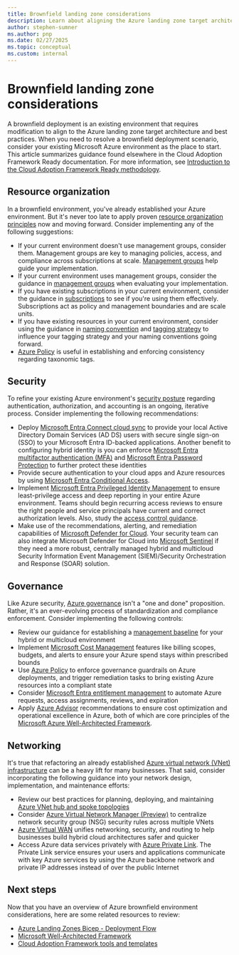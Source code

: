 ```yaml
---
title: Brownfield landing zone considerations
description: Learn about aligning the Azure landing zone target architecture and best practices to an existing environment.
author: stephen-sumner
ms.author: pnp
ms.date: 02/27/2025
ms.topic: conceptual
ms.custom: internal
---
```


# Brownfield landing zone considerations

A brownfield deployment is an existing environment that requires modification to align to the Azure landing zone target architecture and best practices. When you need to resolve a brownfield deployment scenario, consider your existing Microsoft Azure environment as the place to start. This article summarizes guidance found elsewhere in the Cloud Adoption Framework Ready documentation. For more information, see [Introduction to the Cloud Adoption Framework Ready methodology](/shows/azure-enablement/an-introduction-to-the-cloud-adoption-framework-ready-methodology).

## Resource organization

In a brownfield environment, you've already established your Azure environment. But it's never too late to apply proven [resource organization principles](./design-area/resource-org.md) now and moving forward. Consider implementing any of the following suggestions:

- If your current environment doesn't use management groups, consider them. Management groups are key to managing policies, access, and compliance across subscriptions at scale. [Management groups](./design-area/resource-org-management-groups.md) help guide your implementation.
- If your current environment uses management groups, consider the guidance in [management groups](./design-area/resource-org-management-groups.md) when evaluating your implementation.
- If you have existing subscriptions in your current environment, consider the guidance in [subscriptions](./design-area/resource-org-subscriptions.md) to see if you're using them effectively. Subscriptions act as policy and management boundaries and are scale units.
- If you have existing resources in your current environment, consider using the guidance in [naming convention](/azure/cloud-adoption-framework/ready/azure-best-practices/resource-naming) and [tagging strategy](/azure/cloud-adoption-framework/ready/azure-best-practices/resource-tagging) to influence your tagging strategy and your naming conventions going forward.
- [Azure Policy](/azure/azure-resource-manager/management/tag-policies) is useful in establishing and enforcing consistency regarding taxonomic tags.

## Security

To refine your existing Azure environment's [security posture](./design-area/security.md) regarding authentication, authorization, and accounting is an ongoing, iterative process. Consider implementing the following recommendations:

- Deploy [Microsoft Entra Connect cloud sync](/entra/identity/hybrid/cloud-sync/what-is-cloud-sync) to provide your local Active Directory Domain Services (AD DS) users with secure single sign-on (SSO) to your Microsoft Entra ID-backed applications. Another benefit to configuring hybrid identity is you can enforce [Microsoft Entra multifactor authentication (MFA)](/entra/identity/authentication/concept-mfa-howitworks) and [Microsoft Entra Password Protection](/entra/identity/authentication/concept-password-ban-bad-on-premises) to further protect these identities
- Provide secure authentication to your cloud apps and Azure resources by using [Microsoft Entra Conditional Access](/entra/identity/conditional-access/concept-conditional-access-policy-common).
- Implement [Microsoft Entra Privileged Identity Management](/entra/id-governance/privileged-identity-management/pim-configure) to ensure least-privilege access and deep reporting in your entire Azure environment. Teams should begin recurring access reviews to ensure the right people and service principals have current and correct authorization levels. Also, study the [access control guidance](/security/zero-trust/deploy/identity).
- Make use of the recommendations, alerting, and remediation capabilities of [Microsoft Defender for Cloud](/azure/defender-for-cloud/defender-for-cloud-introduction). Your security team can also integrate Microsoft Defender for Cloud into [Microsoft Sentinel](/azure/sentinel/overview) if they need a more robust, centrally managed hybrid and multicloud Security Information Event Management (SIEM)/Security Orchestration and Response (SOAR) solution.

## Governance

Like Azure security, [Azure governance](./design-area/governance.md) isn't a "one and done" proposition. Rather, it's an ever-evolving process of standardization and compliance enforcement. Consider implementing the following controls:

- Review our guidance for establishing a [management baseline](./design-area/management.md) for your hybrid or multicloud environment
- Implement [Microsoft Cost Management](/azure/cost-management-billing/cost-management-billing-overview) features like billing scopes, budgets, and alerts to ensure your Azure spend stays within prescribed bounds
- Use [Azure Policy](/azure/governance/policy/overview) to enforce governance guardrails on Azure deployments, and trigger remediation tasks to bring existing Azure resources into a compliant state
- Consider [Microsoft Entra entitlement management](/entra/id-governance/entitlement-management-overview) to automate Azure requests, access assignments, reviews, and expiration
- Apply [Azure Advisor](/azure/advisor/advisor-overview) recommendations to ensure cost optimization and operational excellence in Azure, both of which are core principles of the [Microsoft Azure Well-Architected Framework](/azure/architecture/framework/).

## Networking

It's true that refactoring an already established [Azure virtual network (VNet) infrastructure](./design-area/network-topology-and-connectivity.md) can be a heavy lift for many businesses. That said, consider incorporating the following guidance into your network design, implementation, and maintenance efforts:

- Review our best practices for planning, deploying, and maintaining [Azure VNet hub and spoke topologies](/azure/architecture/networking/architecture/hub-spoke)
- Consider [Azure Virtual Network Manager (Preview)](/azure/virtual-network-manager/overview) to centralize network security group (NSG) security rules across multiple VNets
- [Azure Virtual WAN](/azure/virtual-wan/virtual-wan-about) unifies networking, security, and routing to help businesses build hybrid cloud architectures safer and quicker
- Access Azure data services privately with [Azure Private Link](/azure/private-link/private-link-overview). The Private Link service ensures your users and applications communicate with key Azure services by using the Azure backbone network and private IP addresses instead of over the public Internet

## Next steps

Now that you have an overview of Azure brownfield environment considerations, here are some related resources to review:

- [Azure Landing Zones Bicep - Deployment Flow](https://github.com/Azure/ALZ-Bicep/wiki/DeploymentFlow)
- [Microsoft Well-Architected Framework](/azure/architecture/framework/)
- [Cloud Adoption Framework tools and templates](../../resources/tools-templates.md)
